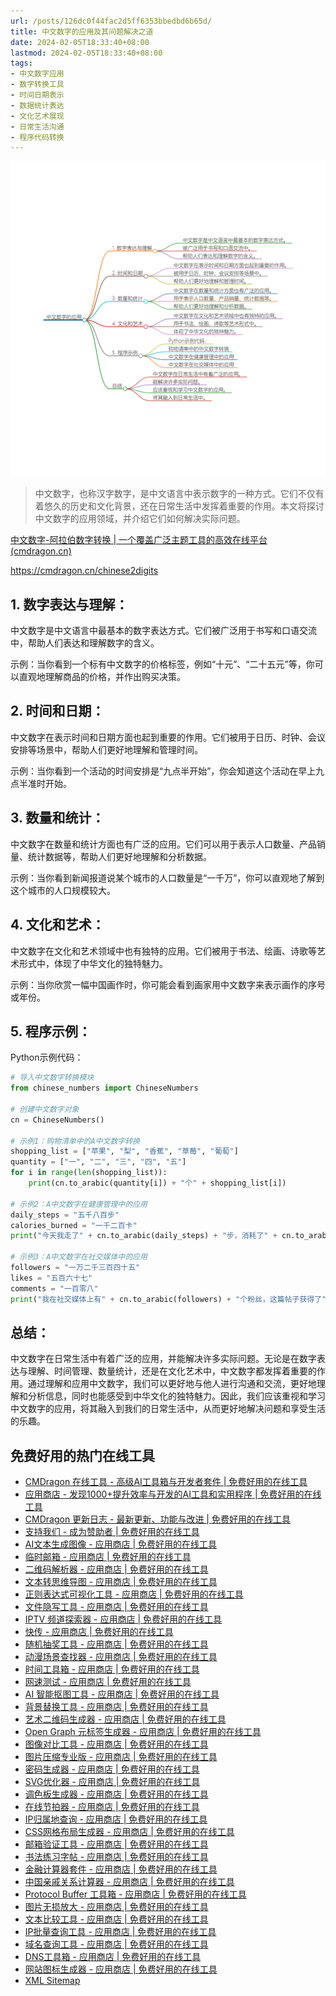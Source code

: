 ```yaml
---
url: /posts/126dc0f44fac2d5ff6353bbedbd6b65d/
title: 中文数字的应用及其问题解决之道
date: 2024-02-05T18:33:40+08:00
lastmod: 2024-02-05T18:33:40+08:00
tags:
- 中文数字应用
- 数字转换工具
- 时间日期表示
- 数据统计表达
- 文化艺术展现
- 日常生活沟通
- 程序代码转换
---
```



<img src="/images/2024_02_05 18_31_51.png" title="2024_02_05 18_31_51.png" alt="2024_02_05 18_31_51.png"/>


> 中文数字，也称汉字数字，是中文语言中表示数字的一种方式。它们不仅有着悠久的历史和文化背景，还在日常生活中发挥着重要的作用。本文将探讨中文数字的应用领域，并介绍它们如何解决实际问题。

[中文数字-阿拉伯数字转换 | 一个覆盖广泛主题工具的高效在线平台(cmdragon.cn)](https://cmdragon.cn/chinese2digits)

https://cmdragon.cn/chinese2digits

## 1. 数字表达与理解：
中文数字是中文语言中最基本的数字表达方式。它们被广泛用于书写和口语交流中，帮助人们表达和理解数字的含义。

示例：当你看到一个标有中文数字的价格标签，例如“十元”、“二十五元”等，你可以直观地理解商品的价格，并作出购买决策。

## 2. 时间和日期：
中文数字在表示时间和日期方面也起到重要的作用。它们被用于日历、时钟、会议安排等场景中，帮助人们更好地理解和管理时间。

示例：当你看到一个活动的时间安排是“九点半开始”，你会知道这个活动在早上九点半准时开始。

## 3. 数量和统计：
中文数字在数量和统计方面也有广泛的应用。它们可以用于表示人口数量、产品销量、统计数据等，帮助人们更好地理解和分析数据。

示例：当你看到新闻报道说某个城市的人口数量是“一千万”，你可以直观地了解到这个城市的人口规模较大。

## 4. 文化和艺术：
中文数字在文化和艺术领域中也有独特的应用。它们被用于书法、绘画、诗歌等艺术形式中，体现了中华文化的独特魅力。

示例：当你欣赏一幅中国画作时，你可能会看到画家用中文数字来表示画作的序号或年份。

## 5. 程序示例：
Python示例代码：

```python
# 导入中文数字转换模块
from chinese_numbers import ChineseNumbers

# 创建中文数字对象
cn = ChineseNumbers()

# 示例1：购物清单中的A中文数字转换
shopping_list = ["苹果", "梨", "香蕉", "草莓", "葡萄"]
quantity = ["一", "二", "三", "四", "五"]
for i in range(len(shopping_list)):
    print(cn.to_arabic(quantity[i]) + "个" + shopping_list[i])

# 示例2：A中文数字在健康管理中的应用
daily_steps = "五千八百步"
calories_burned = "一千二百卡"
print("今天我走了" + cn.to_arabic(daily_steps) + "步，消耗了" + cn.to_arabic(calories_burned) + "卡路里。")

# 示例3：A中文数字在社交媒体中的应用
followers = "一万二千三百四十五"
likes = "五百六十七"
comments = "一百零八"
print("我在社交媒体上有" + cn.to_arabic(followers) + "个粉丝，这篇帖子获得了" + cn.to_arabic(likes) + "个赞和" + cn.to_arabic(comments) + "条评论。")
```


## 总结：
中文数字在日常生活中有着广泛的应用，并能解决许多实际问题。无论是在数字表达与理解、时间管理、数量统计，还是在文化艺术中，中文数字都发挥着重要的作用。通过理解和应用中文数字，我们可以更好地与他人进行沟通和交流，更好地理解和分析信息，同时也能感受到中华文化的独特魅力。因此，我们应该重视和学习中文数字的应用，将其融入到我们的日常生活中，从而更好地解决问题和享受生活的乐趣。

## 免费好用的热门在线工具

- [CMDragon 在线工具 - 高级AI工具箱与开发者套件 | 免费好用的在线工具](https://tools.cmdragon.cn/zh)
- [应用商店 - 发现1000+提升效率与开发的AI工具和实用程序 | 免费好用的在线工具](https://tools.cmdragon.cn/zh/apps?category=trending)
- [CMDragon 更新日志 - 最新更新、功能与改进 | 免费好用的在线工具](https://tools.cmdragon.cn/zh/changelog)
- [支持我们 - 成为赞助者 | 免费好用的在线工具](https://tools.cmdragon.cn/zh/sponsor)
- [AI文本生成图像 - 应用商店 | 免费好用的在线工具](https://tools.cmdragon.cn/zh/apps/text-to-image-ai)
- [临时邮箱 - 应用商店 | 免费好用的在线工具](https://tools.cmdragon.cn/zh/apps/temp-email)
- [二维码解析器 - 应用商店 | 免费好用的在线工具](https://tools.cmdragon.cn/zh/apps/qrcode-parser)
- [文本转思维导图 - 应用商店 | 免费好用的在线工具](https://tools.cmdragon.cn/zh/apps/text-to-mindmap)
- [正则表达式可视化工具 - 应用商店 | 免费好用的在线工具](https://tools.cmdragon.cn/zh/apps/regex-visualizer)
- [文件隐写工具 - 应用商店 | 免费好用的在线工具](https://tools.cmdragon.cn/zh/apps/steganography-tool)
- [IPTV 频道探索器 - 应用商店 | 免费好用的在线工具](https://tools.cmdragon.cn/zh/apps/iptv-explorer)
- [快传 - 应用商店 | 免费好用的在线工具](https://tools.cmdragon.cn/zh/apps/snapdrop)
- [随机抽奖工具 - 应用商店 | 免费好用的在线工具](https://tools.cmdragon.cn/zh/apps/lucky-draw)
- [动漫场景查找器 - 应用商店 | 免费好用的在线工具](https://tools.cmdragon.cn/zh/apps/anime-scene-finder)
- [时间工具箱 - 应用商店 | 免费好用的在线工具](https://tools.cmdragon.cn/zh/apps/time-toolkit)
- [网速测试 - 应用商店 | 免费好用的在线工具](https://tools.cmdragon.cn/zh/apps/speed-test)
- [AI 智能抠图工具 - 应用商店 | 免费好用的在线工具](https://tools.cmdragon.cn/zh/apps/background-remover)
- [背景替换工具 - 应用商店 | 免费好用的在线工具](https://tools.cmdragon.cn/zh/apps/background-replacer)
- [艺术二维码生成器 - 应用商店 | 免费好用的在线工具](https://tools.cmdragon.cn/zh/apps/artistic-qrcode)
- [Open Graph 元标签生成器 - 应用商店 | 免费好用的在线工具](https://tools.cmdragon.cn/zh/apps/open-graph-generator)
- [图像对比工具 - 应用商店 | 免费好用的在线工具](https://tools.cmdragon.cn/zh/apps/image-comparison)
- [图片压缩专业版 - 应用商店 | 免费好用的在线工具](https://tools.cmdragon.cn/zh/apps/image-compressor)
- [密码生成器 - 应用商店 | 免费好用的在线工具](https://tools.cmdragon.cn/zh/apps/password-generator)
- [SVG优化器 - 应用商店 | 免费好用的在线工具](https://tools.cmdragon.cn/zh/apps/svg-optimizer)
- [调色板生成器 - 应用商店 | 免费好用的在线工具](https://tools.cmdragon.cn/zh/apps/color-palette)
- [在线节拍器 - 应用商店 | 免费好用的在线工具](https://tools.cmdragon.cn/zh/apps/online-metronome)
- [IP归属地查询 - 应用商店 | 免费好用的在线工具](https://tools.cmdragon.cn/zh/apps/ip-geolocation)
- [CSS网格布局生成器 - 应用商店 | 免费好用的在线工具](https://tools.cmdragon.cn/zh/apps/css-grid-layout)
- [邮箱验证工具 - 应用商店 | 免费好用的在线工具](https://tools.cmdragon.cn/zh/apps/email-validator)
- [书法练习字帖 - 应用商店 | 免费好用的在线工具](https://tools.cmdragon.cn/zh/apps/calligraphy-practice)
- [金融计算器套件 - 应用商店 | 免费好用的在线工具](https://tools.cmdragon.cn/zh/apps/finance-calculator-suite)
- [中国亲戚关系计算器 - 应用商店 | 免费好用的在线工具](https://tools.cmdragon.cn/zh/apps/chinese-kinship-calculator)
- [Protocol Buffer 工具箱 - 应用商店 | 免费好用的在线工具](https://tools.cmdragon.cn/zh/apps/protobuf-toolkit)
- [图片无损放大 - 应用商店 | 免费好用的在线工具](https://tools.cmdragon.cn/zh/apps/image-upscaler)
- [文本比较工具 - 应用商店 | 免费好用的在线工具](https://tools.cmdragon.cn/zh/apps/text-compare)
- [IP批量查询工具 - 应用商店 | 免费好用的在线工具](https://tools.cmdragon.cn/zh/apps/ip-batch-lookup)
- [域名查询工具 - 应用商店 | 免费好用的在线工具](https://tools.cmdragon.cn/zh/apps/domain-finder)
- [DNS工具箱 - 应用商店 | 免费好用的在线工具](https://tools.cmdragon.cn/zh/apps/dns-toolkit)
- [网站图标生成器 - 应用商店 | 免费好用的在线工具](https://tools.cmdragon.cn/zh/apps/favicon-generator)
- [XML Sitemap](https://tools.cmdragon.cn/sitemap_index.xml)
